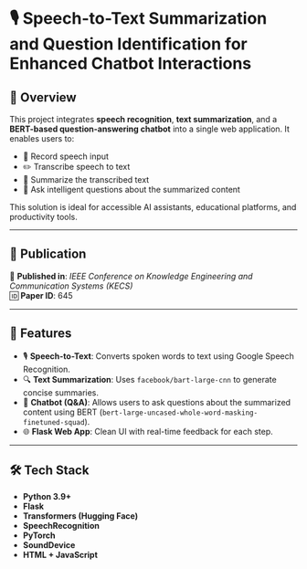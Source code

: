 # 🎙️ Speech-to-Text Summarization and Question Identification for Enhanced Chatbot Interactions

## 📌 Overview

This project integrates **speech recognition**, **text summarization**, and a **BERT-based question-answering chatbot** into a single web application. It enables users to:

- 🎤 Record speech input
- ✏️ Transcribe speech to text
- 📝 Summarize the transcribed text
- 🤖 Ask intelligent questions about the summarized content

This solution is ideal for accessible AI assistants, educational platforms, and productivity tools.

---

## 📰 Publication

📄 **Published in**: *IEEE Conference on Knowledge Engineering and Communication Systems (KECS)*  
🆔 **Paper ID**: 645

---

## 🚀 Features

- 🎙️ **Speech-to-Text**: Converts spoken words to text using Google Speech Recognition.
- 🔍 **Text Summarization**: Uses `facebook/bart-large-cnn` to generate concise summaries.
- 💬 **Chatbot (Q&A)**: Allows users to ask questions about the summarized content using BERT (`bert-large-uncased-whole-word-masking-finetuned-squad`).
- 🌐 **Flask Web App**: Clean UI with real-time feedback for each step.

---

## 🛠️ Tech Stack

- **Python 3.9+**
- **Flask**
- **Transformers (Hugging Face)**
- **SpeechRecognition**
- **PyTorch**
- **SoundDevice**
- **HTML + JavaScript**




